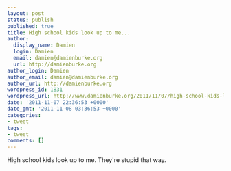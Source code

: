 ```yaml
---
layout: post
status: publish
published: true
title: High school kids look up to me...
author:
  display_name: Damien
  login: Damien
  email: damien@damienburke.org
  url: http://damienburke.org
author_login: Damien
author_email: damien@damienburke.org
author_url: http://damienburke.org
wordpress_id: 1831
wordpress_url: http://www.damienburke.org/2011/11/07/high-school-kids-look-up-to-me/
date: '2011-11-07 22:36:53 +0000'
date_gmt: '2011-11-08 03:36:53 +0000'
categories:
- tweet
tags:
- tweet
comments: []
---
```

<p>High school kids look up to me. They're stupid that way.</p>
